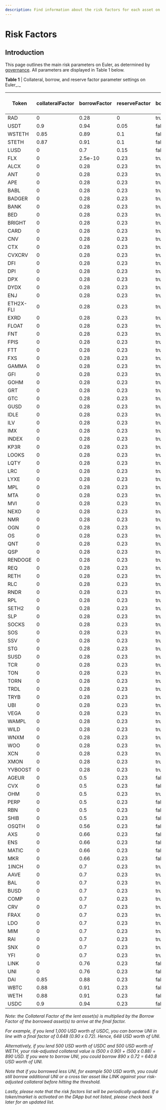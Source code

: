 ```yaml
---
description: Find information about the risk factors for each asset on Euler
---
```


# Risk Factors

## Introduction

This page outlines the main risk parameters on Euler, as determined by [governance](broken-reference). All parameters are displayed in Table 1 below.

**Table 1** | Collateral, borrow, and reserve factor parameter settings on Euler\_.\_

| Token | collateralFactor | borrowFactor | reserveFactor | borrowIsolated | crossBorrow | InterestRateModel | Uniswap V3 fee tier (%) |
|-------|------|-------|-------|------|-------|-------|------|
| RAD | 0| 0.28 | 0 | true | false | Default | 0.3 |
| USDT | 0.9| 0.94 | 0.05 | false | true | USDT | Chainlink |
| WSTETH | 0.85| 0.89 | 0.1 | false | true | Mega | Chainlink |
| STETH | 0.87| 0.91 | 0.1 | false | true | Lido | Chainlink |
| LUSD | 0| 0.7 | 0.15 | false | true | Stable | Chainlink |
| FLX | 0| 2.5e-10 | 0.23 | true | false | Default | 0.3 |
| ALCX | 0| 0.28 | 0.23 | true | false | Default | Chainlink |
| ANT | 0| 0.28 | 0.23 | true | false | Default | Chainlink |
| APE | 0| 0.28 | 0.23 | true | false | Default | Chainlink |
| BABL | 0| 0.28 | 0.23 | true | false | Default | 0.3 |
| BADGER | 0| 0.28 | 0.23 | true | false | Default | Chainlink |
| BANK | 0| 0.28 | 0.23 | true | false | Default | 0.3 |
| BED | 0| 0.28 | 0.23 | true | false | Default | 0.3 |
| BRIGHT | 0| 0.28 | 0.23 | true | false | Default | 0.3 |
| CARD | 0| 0.28 | 0.23 | true | false | Default | 0.3 |
| CNV | 0| 0.28 | 0.23 | true | false | Default | 1 |
| CTX | 0| 0.28 | 0.23 | true | false | Default | 1 |
| CVXCRV | 0| 0.28 | 0.23 | true | false | Default | 0.3 |
| DFI | 0| 0.28 | 0.23 | true | false | Default | 1 |
| DPI | 0| 0.28 | 0.23 | true | false | Default | Chainlink |
| DPX | 0| 0.28 | 0.23 | true | false | Default | 1 |
| DYDX | 0| 0.28 | 0.23 | true | false | Default | 0.3 |
| ENJ | 0| 0.28 | 0.23 | true | false | Default | 0.3 |
| ETH2X-FLI | 0| 0.28 | 0.23 | true | false | Default | 0.3 |
| EXRD | 0| 0.28 | 0.23 | true | false | Default | 1 |
| FLOAT | 0| 0.28 | 0.23 | true | false | Default | 0.3 |
| FNT | 0| 0.28 | 0.23 | true | false | Default | 1 |
| FPIS | 0| 0.28 | 0.23 | true | false | Default | 1 |
| FTT | 0| 0.28 | 0.23 | true | false | Default | Chainlink |
| FXS | 0| 0.28 | 0.23 | true | false | Default | Chainlink |
| GAMMA | 0| 0.28 | 0.23 | true | false | Default | 0.3 |
| GFI | 0| 0.28 | 0.23 | true | false | Default | 1 |
| GOHM | 0| 0.28 | 0.23 | true | false | Default | 0.3 |
| GRT | 0| 0.28 | 0.23 | true | false | Default | Chainlink |
| GTC | 0| 0.28 | 0.23 | true | false | Default | Chainlink |
| GUSD | 0| 0.28 | 0.23 | true | false | Default | Chainlink |
| IDLE | 0| 0.28 | 0.23 | true | false | Default | 0.3 |
| ILV | 0| 0.28 | 0.23 | true | false | Default | Chainlink |
| IMX | 0| 0.28 | 0.23 | true | false | Default | 0.3 |
| INDEX | 0| 0.28 | 0.23 | true | false | Default | 1 |
| KP3R | 0| 0.28 | 0.23 | true | false | Default | 1 |
| LOOKS | 0| 0.28 | 0.23 | true | false | Default | 0.3 |
| LQTY | 0| 0.28 | 0.23 | true | false | Default | 0.3 |
| LRC | 0| 0.28 | 0.23 | true | false | Default | Chainlink |
| LYXE | 0| 0.28 | 0.23 | true | false | Default | 0.3 |
| MPL | 0| 0.28 | 0.23 | true | false | Default | 0.3 |
| MTA | 0| 0.28 | 0.23 | true | false | Default | 0.3 |
| MVI | 0| 0.28 | 0.23 | true | false | Default | 0.3 |
| NEXO | 0| 0.28 | 0.23 | true | false | Default | 0.3 |
| NMR | 0| 0.28 | 0.23 | true | false | Default | Chainlink |
| OGN | 0| 0.28 | 0.23 | true | false | Default | Chainlink |
| OS | 0| 0.28 | 0.23 | true | false | Default | 1 |
| QNT | 0| 0.28 | 0.23 | true | false | Default | 0.3 |
| QSP | 0| 0.28 | 0.23 | true | false | Default | 0.3 |
| RENDOGE | 0| 0.28 | 0.23 | true | false | Default | 0.3 |
| REQ | 0| 0.28 | 0.23 | true | false | Default | Chainlink |
| RETH | 0| 0.28 | 0.23 | true | false | Default | 0.05 |
| RLC | 0| 0.28 | 0.23 | true | false | Default | Chainlink |
| RNDR | 0| 0.28 | 0.23 | true | false | Default | 1 |
| RPL | 0| 0.28 | 0.23 | true | false | Default | 0.3 |
| SETH2 | 0| 0.28 | 0.23 | true | false | Default | 0.3 |
| SLP | 0| 0.28 | 0.23 | true | false | Default | 0.3 |
| SOCKS | 0| 0.28 | 0.23 | true | false | Default | 1 |
| SOS | 0| 0.28 | 0.23 | true | false | Default | 1 |
| SSV | 0| 0.28 | 0.23 | true | false | Default | 0.3 |
| STG | 0| 0.28 | 0.23 | true | false | Default | 0.3 |
| SUSD | 0| 0.28 | 0.23 | true | false | Default | Chainlink |
| TCR | 0| 0.28 | 0.23 | true | false | Default | 0.3 |
| TON | 0| 0.28 | 0.23 | true | false | Default | 1 |
| TORN | 0| 0.28 | 0.23 | true | false | Default | 1 |
| TRDL | 0| 0.28 | 0.23 | true | false | Default | 1 |
| TRYB | 0| 0.28 | 0.23 | true | false | Default | 0.3 |
| UBI | 0| 0.28 | 0.23 | true | false | Default | 1 |
| VEGA | 0| 0.28 | 0.23 | true | false | Default | 0.3 |
| WAMPL | 0| 0.28 | 0.23 | true | false | Default | 0.3 |
| WILD | 0| 0.28 | 0.23 | true | false | Default | 0.3 |
| WNXM | 0| 0.28 | 0.23 | true | false | Default | Chainlink |
| WOO | 0| 0.28 | 0.23 | true | false | Default | 0.3 |
| XCN | 0| 0.28 | 0.23 | true | false | Default | Chainlink |
| XMON | 0| 0.28 | 0.23 | true | false | Default | 1 |
| YVBOOST | 0| 0.28 | 0.23 | true | false | Default | 1 |
| AGEUR | 0| 0.5 | 0.23 | false | true | Stable | 0.05 |
| CVX | 0| 0.5 | 0.23 | false | true | Major | Chainlink |
| OHM | 0| 0.5 | 0.23 | true | false | OHM | Chainlink |
| PERP | 0| 0.5 | 0.23 | false | true | Major | Chainlink |
| RBN | 0| 0.5 | 0.23 | false | true | Major | 1 |
| SHIB | 0| 0.5 | 0.23 | false | true | Major | Chainlink |
| OSQTH | 0| 0.56 | 0.23 | false | true | Major | 0.3 |
| AXS | 0| 0.66 | 0.23 | false | true | Major | Chainlink |
| ENS | 0| 0.66 | 0.23 | false | true | Major | Chainlink |
| MATIC | 0| 0.66 | 0.23 | false | true | Major | Chainlink |
| MKR | 0| 0.66 | 0.23 | false | true | Major | Chainlink |
| 1INCH | 0| 0.7 | 0.23 | true | false | Major | Chainlink |
| AAVE | 0| 0.7 | 0.23 | true | false | Major | Chainlink |
| BAL | 0| 0.7 | 0.23 | true | false | Major | Chainlink |
| BUSD | 0| 0.7 | 0.23 | true | false | Major | Chainlink |
| COMP | 0| 0.7 | 0.23 | true | false | Major | Chainlink |
| CRV | 0| 0.7 | 0.23 | true | false | Major | Chainlink |
| FRAX | 0| 0.7 | 0.23 | true | false | Major | Chainlink |
| LDO | 0| 0.7 | 0.23 | true | false | Major | Chainlink |
| MIM | 0| 0.7 | 0.23 | true | false | Major | Chainlink |
| RAI | 0| 0.7 | 0.23 | true | false | Major | Chainlink |
| SNX | 0| 0.7 | 0.23 | true | false | Major | Chainlink |
| YFI | 0| 0.7 | 0.23 | true | false | Major | Chainlink |
| LINK | 0| 0.76 | 0.23 | false | true | Major | Chainlink |
| UNI | 0| 0.76 | 0.23 | false | true | Major | Chainlink |
| DAI | 0.85| 0.88 | 0.23 | false | true | Stable | Chainlink |
| WBTC | 0.88| 0.91 | 0.23 | false | true | Mega | Chainlink |
| WETH | 0.88| 0.91 | 0.23 | false | true | Default | Pegged |
| USDC | 0.9| 0.94 | 0.23 | false | true | Stable | Chainlink |


_Note: the Collateral Factor of the lent asset(s) is multiplied by the Borrow Factor of the borrowed asset(s) to arrive at the final factor._

_For example, if you lend 1,000 USD worth of USDC, you can borrow UNI in line with a final factor of 0.648 (0.90 x 0.72). Hence, 648 USD worth of UNI._

_Alternatively, if you lend 500 USD worth of USDC and 500 USD worth of WETH, your risk-adjusted collateral value is (500 x 0.90) + (500 x 0.88) = 890 USD. If you were to borrow UNI, you could borrow 890 x 0.72 = 640.8 USD worth of UNI._

_Note that if you borrowed less UNI, for example 500 USD worth, you could still borrow additional UNI or a cross tier asset like LINK against your risk-adjusted collateral before hitting the threshold._

_Lastly, please note that the risk factors list will be periodically updated. If a token/market is activated on the DApp but not listed, please check back later for an updated list._
